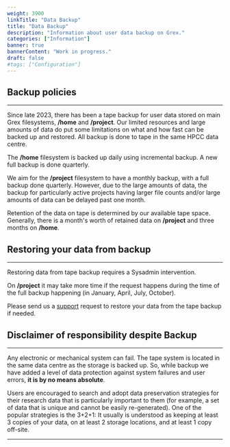 ```yaml
---
weight: 3900
linkTitle: "Data Backup"
title: "Data Backup"
description: "Information about user data backup on Grex."
categories: ["Information"]
banner: true
bannerContent: "Work in progress."
draft: false
#tags: ["Configuration"]
---
```


## Backup policies
---

Since late 2023, there has been a tape backup for user data stored on main Grex filesystems, __/home__ and __/project__. Our limited resources and large amounts of data do put some limitations on what and how fast can be backed up and restored. All backup is done to tape in the same HPCC data centre.

The __/home__ filesystem is backed up daily using incremental backup. A new full backup is done quarterly.

We aim for the __/project__ filesystem to have a monthly backup, with a full backup done quarterly. However, due to the large amounts of data, the backup for particularly active projects having larger file counts and/or large amounts of data can be delayed past one month.

Retention of the data on tape is determined by our available tape space. Generally, there is a month's worth of retained data on __/project__ and three months on __/home__.


## Restoring your data from backup
---

Restoring data from tape backup requires a Sysadmin intervention.  

On __/project__ it may take more time if the request happens during the time of the full backup happening (in January, April, July, October). 

Please send us a [support](/support) request to restore your data from the tape backup if needed.

## Disclaimer of responsibility despite Backup
---

Any electronic or mechanical system can fail. The tape system is located in the same data centre as the storage is backed up. So, while backup we have added a level of data protection against system failures and user errors, __it is by no means absolute__.

Users are encouraged to search and adopt data preservation strategies for their research data that is particularly important to them (for example, a set of data that is unique and cannot be easily re-generated). One of the popular strategies is the 3+2+1: It usually is understood as keeping at least 3 copies of your data, on at least 2 storage locations, and at least 1 copy off-site.

---

<!-- {{< treeview display="tree" />}} -->

<!-- Changes and update:
* Last reviewed on: Apr 29, 2024.
-->
